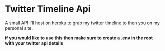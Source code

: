 # Twitter Timeline Api

A small API I'll host on heroku to grab my twitter timeline to then you on my personal site.

__if you would like to use this then make sure to create a .env in the root with your twitter api details__
